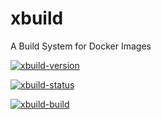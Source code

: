 # xbuild

A Build System for Docker Images


[![xbuild-version](https://img.shields.io/badge/Version-0.1.0-brightgreen.svg?style=flat)](https://github.com/x-company/xbuild#version)

 [![xbuild-status](https://img.shields.io/badge/Status-null%200-brightgreen.svg?style=flat)](https://github.com/x-company/xbuild#version)


[![xbuild-build](https://img.shields.io/badge/Builds-0-brightgreen.svg?style=flat)](https://github.com/x-company/xbuild#version)
